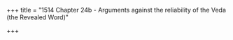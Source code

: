 +++
title = "1514 Chapter 24b - Arguments against the reliability of the Veda (the Revealed Word)"

+++



